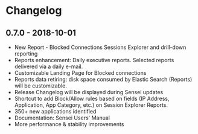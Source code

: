 # Changelog

## 0.7.0 - 2018-10-01

* New Report - Blocked Connections Sessions Explorer and drill-down reporting
* Reports enhancement: Daily executive reports. Selected reports delivered via a daily e-mail.
* Customizable Landing Page for Blocked connections
* Reports data retiring: disk space consumed by Elastic Search \(Reports\) will be customizable.
* Release Changelog will be displayed during Sensei updates
* Shortcut to add Block/Allow rules based on fields \(IP Address, Application, App Category, etc.\) on Session Explorer Reports.
* 350+ new applications identified
* Documentation: Sensei Users' Manual
* More performance & stability improvements

